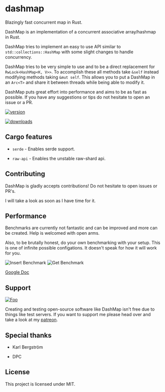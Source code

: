 # dashmap

Blazingly fast concurrent map in Rust.

DashMap is an implementation of a concurrent associative array/hashmap in Rust.

DashMap tries to implement an easy to use API similar to `std::collections::HashMap`
with some slight changes to handle concurrency.

DashMap tries to be very simple to use and to be a direct replacement for `RwLock<HashMap<K, V>>`.
To accomplish these all methods take `&self` instead modifying methods taking `&mut self`.
This allows you to put a DashMap in an `Arc<T>` and share it between threads while being able to modify it.

DashMap puts great effort into performance and aims to be as fast as possible.
If you have any suggestions or tips do not hesitate to open an issue or a PR.

[![version](https://img.shields.io/crates/v/dashmap)](https://crates.io/crates/dashmap)

[![downloads](https://img.shields.io/crates/d/dashmap)](https://crates.io/crates/dashmap)

## Cargo features

- `serde` - Enables serde support.

- `raw-api` - Enables the unstable raw-shard api.

## Contributing

DashMap is gladly accepts contributions!
Do not hesitate to open issues or PR's.

I will take a look as soon as I have time for it.

## Performance

Benchmarks are currently not fantastic and can be improved and more can be created.
Help is welcomed with open arms.

Also, to be brutally honest, do your own benchmarking with your setup.
This is one of infinite possible configations. It doesn't speak for how it will work for you.

<img src="https://raw.githubusercontent.com/xacrimon/dashmap/master/assets/bench-insert.svg?sanitize=true" alt="Insert Benchmark">

<img src="https://raw.githubusercontent.com/xacrimon/dashmap/master/assets/bench-get.svg?sanitize=true" alt="Get Benchmark">

[Google Doc](https://docs.google.com/spreadsheets/d/1q2VR_rMZRzG7YO0ef6V0jMA6hAdkafh_wI8xvY_51fk/edit?usp=sharing)

## Support

[![Foo](https://c5.patreon.com/external/logo/become_a_patron_button@2x.png)](https://patreon.com/acrimon)

Creating and testing open-source software like DashMap isn't free due to things like test servers.
If you want to support me please head over and take a look at my [patreon](https://www.patreon.com/acrimon).

## Special thanks

- Karl Bergström

- DPC

## License

This project is licensed under MIT.
